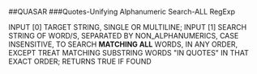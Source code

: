 ##QUASAR
###Quotes-Unifying Alphanumeric Search-ALL RegExp

INPUT [0] TARGET STRING, SINGLE OR MULTILINE; INPUT [1] SEARCH STRING OF WORD/S, SEPARATED BY NON_ALPHANUMERICS, CASE INSENSITIVE, TO SEARCH **MATCHING ALL** WORDS, IN ANY ORDER, EXCEPT TREAT MATCHING SUBSTRING WORDS "IN QUOTES" IN THAT EXACT ORDER; RETURNS TRUE IF FOUND